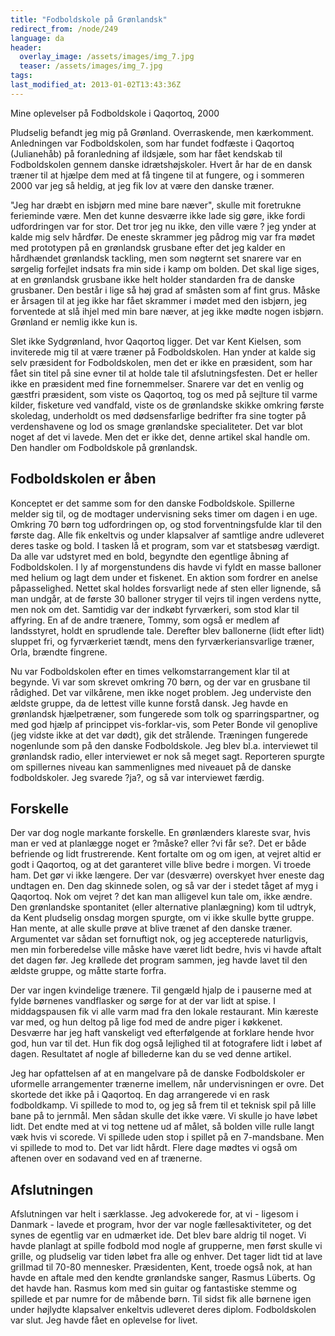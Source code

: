 ```yaml
---
title: "Fodboldskole på Grønlandsk"
redirect_from: /node/249
language: da
header:
  overlay_image: /assets/images/img_7.jpg
  teaser: /assets/images/img_7.jpg
tags:
last_modified_at: 2013-01-02T13:43:36Z
---
```


Mine oplevelser på Fodboldskole i Qaqortoq, 2000

Pludselig befandt jeg mig på Grønland. Overraskende, men kærkomment. Anledningen var Fodboldskolen, som har fundet fodfæste i Qaqortoq (Julianehåb) på foranledning af ildsjæle, som har fået kendskab til Fodboldskolen gennem danske idrætshøjskoler. Hvert år har de en dansk træner til at hjælpe dem med at få tingene til at fungere, og i sommeren 2000 var jeg så heldig, at jeg fik lov at være den danske træner.

"Jeg har dræbt en isbjørn med mine bare næver", skulle mit foretrukne ferieminde være. Men det kunne desværre ikke lade sig gøre, ikke fordi udfordringen var for stor. Det tror jeg nu ikke, den ville være ? jeg ynder at kalde mig selv hårdfør. De eneste skrammer jeg pådrog mig var fra mødet med prototypen på en grønlandsk grusbane efter det jeg kalder en hårdhændet grønlandsk tackling, men som nøgternt set snarere var en sørgelig forfejlet indsats fra min side i kamp om bolden. Det skal lige siges, at en grønlandsk grusbane ikke helt holder standarden fra de danske grusbaner. Den består i lige så høj grad af småsten som af fint grus. Måske er årsagen til at jeg ikke har fået skrammer i mødet med den isbjørn, jeg forventede at slå ihjel med min bare næver, at jeg ikke mødte nogen isbjørn. Grønland er nemlig ikke kun is.

Slet ikke Sydgrønland, hvor Qaqortoq ligger. Det var Kent Kielsen, som inviterede mig til at være træner på Fodboldskolen. Han ynder at kalde sig selv præsident for Fodboldskolen, men det er ikke en præsident, som har fået sin titel på sine evner til at holde tale til afslutningsfesten. Det er heller ikke en præsident med fine fornemmelser. Snarere var det en venlig og gæstfri præsident, som viste os Qaqortoq, tog os med på sejlture til varme kilder, fisketure ved vandfald, viste os de grønlandske skikke omkring første skoledag, underholdt os med dødsensfarlige bedrifter fra sine togter på verdenshavene og lod os smage grønlandske specialiteter. Det var blot noget af det vi lavede. Men det er ikke det, denne artikel skal handle om. Den handler om Fodboldskole på grønlandsk.

Fodboldskolen er åben
---------------------

Konceptet er det samme som for den danske Fodboldskole. Spillerne melder sig til, og de modtager undervisning seks timer om dagen i en uge. Omkring 70 børn tog udfordringen op, og stod forventningsfulde klar til den første dag. Alle fik enkeltvis og under klapsalver af samtlige andre udleveret deres taske og bold. I tasken lå et program, som var et statsbesøg værdigt. Da alle var udstyret med en bold, begyndte den egentlige åbning af Fodboldskolen. I ly af morgenstundens dis havde vi fyldt en masse balloner med helium og lagt dem under et fiskenet. En aktion som fordrer en anelse påpasselighed. Nettet skal holdes forsvarligt nede af sten eller lignende, så man undgår, at de første 30 balloner stryger til vejrs til ingen verdens nytte, men nok om det. Samtidig var der indkøbt fyrværkeri, som stod klar til affyring. En af de andre trænere, Tommy, som også er medlem af landsstyret, holdt en sprudlende tale. Derefter blev ballonerne (lidt efter lidt) sluppet fri, og fyrværkeriet tændt, mens den fyrværkeriansvarlige træner, Orla, brændte fingrene.

Nu var Fodboldskolen efter en times velkomstarrangement klar til at begynde. Vi var som skrevet omkring 70 børn, og der var en grusbane til rådighed. Det var vilkårene, men ikke noget problem. Jeg underviste den ældste gruppe, da de lettest ville kunne forstå dansk. Jeg havde en grønlandsk hjælpetræner, som fungerede som tolk og sparringspartner, og med god hjælp af princippet vis-forklar-vis, som Peter Bonde vil genoplive (jeg vidste ikke at det var dødt), gik det strålende. Træningen fungerede nogenlunde som på den danske Fodboldskole. Jeg blev bl.a. interviewet til grønlandsk radio, eller interviewet er nok så meget sagt. Reporteren spurgte om spillernes niveau kan sammenlignes med niveauet på de danske fodboldskoler. Jeg svarede ?ja?, og så var interviewet færdig.

Forskelle
---------

Der var dog nogle markante forskelle. En grønlænders klareste svar, hvis man er ved at planlægge noget er ?måske? eller ?vi får se?. Det er både befriende og lidt frustrerende. Kent fortalte om og om igen, at vejret altid er godt i Qaqortoq, og at det garanteret ville blive bedre i morgen. Vi troede ham. Det gør vi ikke længere. Der var (desværre) overskyet hver eneste dag undtagen en. Den dag skinnede solen, og så var der i stedet tåget af myg i Qaqortoq. Nok om vejret ? det kan man alligevel kun tale om, ikke ændre. Den grønlandske spontanitet (eller alternative planlægning) kom til udtryk, da Kent pludselig onsdag morgen spurgte, om vi ikke skulle bytte gruppe. Han mente, at alle skulle prøve at blive trænet af den danske træner. Argumentet var sådan set fornuftigt nok, og jeg accepterede naturligvis, men min forberedelse ville måske have været lidt bedre, hvis vi havde aftalt det dagen før. Jeg krøllede det program sammen, jeg havde lavet til den ældste gruppe, og måtte starte forfra.

Der var ingen kvindelige trænere. Til gengæld hjalp de i pauserne med at fylde børnenes vandflasker og sørge for at der var lidt at spise. I middagspausen fik vi alle varm mad fra den lokale restaurant. Min kæreste var med, og hun deltog på lige fod med de andre piger i køkkenet. Desværre har jeg haft vanskeligt ved efterfølgende at forklare hende hvor god, hun var til det. Hun fik dog også lejlighed til at fotografere lidt i løbet af dagen. Resultatet af nogle af billederne kan du se ved denne artikel.

Jeg har opfattelsen af at en mangelvare på de danske Fodboldskoler er uformelle arrangementer trænerne imellem, når undervisningen er ovre. Det skortede det ikke på i Qaqortoq. En dag arrangerede vi en rask fodboldkamp. Vi spillede to mod to, og jeg så frem til et teknisk spil på lille bane på to jernmål. Men sådan skulle det ikke være. Vi skulle jo have løbet lidt. Det endte med at vi tog nettene ud af målet, så bolden ville rulle langt væk hvis vi scorede. Vi spillede uden stop i spillet på en 7-mandsbane. Men vi spillede to mod to. Det var lidt hårdt. Flere dage mødtes vi også om aftenen over en sodavand ved en af trænerne.

Afslutningen
------------

Afslutningen var helt i særklasse. Jeg advokerede for, at vi - ligesom i Danmark - lavede et program, hvor der var nogle fællesaktiviteter, og det synes de egentlig var en udmærket ide. Det blev bare aldrig til noget. Vi havde planlagt at spille fodbold mod nogle af grupperne, men først skulle vi grille, og pludselig var tiden løbet fra alle og enhver. Det tager lidt tid at lave grillmad til 70-80 mennesker. Præsidenten, Kent, troede også nok, at han havde en aftale med den kendte grønlandske sanger, Rasmus Lüberts. Og det havde han. Rasmus kom med sin guitar og fantastiske stemme og spillede et par numre for de måbende børn. Til sidst fik alle børnene igen under højlydte klapsalver enkeltvis udleveret deres diplom. Fodboldskolen var slut. Jeg havde fået en oplevelse for livet.
